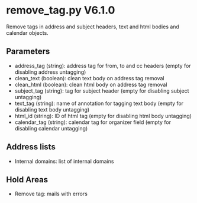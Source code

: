 remove_tag.py V6.1.0
====================

Remove tags in address and subject headers, text and html bodies and calendar objects.

## Parameters
* address_tag (string): address tag for from, to and cc headers (empty for disabling address untagging)
* clean_text (boolean): clean text body on address tag removal
* clean_html (boolean): clean html body on address tag removal
* subject_tag (string): tag for subject header (empty for disabling subject untagging)
* text_tag (string): name of annotation for tagging text body (empty for disabling text body untagging)
* html_id (string): ID of html tag (empty for disabling html body untagging)
* calendar_tag (string): calendar tag for organizer field (empty for disabling calendar untagging)

## Address lists
* Internal domains: list of internal domains

## Hold Areas
* Remove tag: mails with errors
